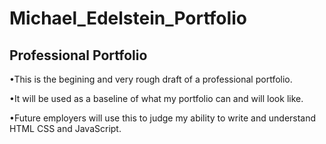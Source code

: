 # Michael_Edelstein_Portfolio
## Professional Portfolio 
•This is the begining and very rough draft of a professional portfolio.


•It will be used as a baseline of what my portfolio can and will look like.


•Future employers will use this to judge my ability to write and understand HTML CSS and JavaScript.

